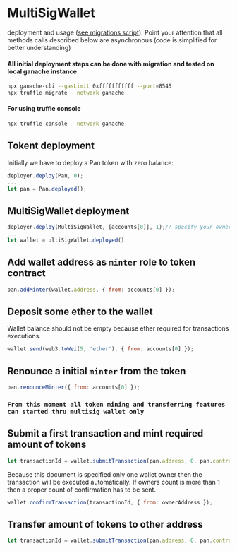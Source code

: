 # MultiSigWallet
deployment and usage ([see migrations script](../migrations/2_core_migration.js)). Point your attention that all methods calls described below are asynchronous (code is simplified for better understanding)

#### All initial deployment steps can be done with migration and tested on local ganache instance

```sh
npx ganache-cli --gasLimit 0xfffffffffff --port=8545
npx truffle migrate --network ganache
```

#### For using truffle console

```sh
npx truffle console --network ganache
```

## Tokent deployment
Initially we have to deploy a Pan token with zero balance:
```js
deployer.deploy(Pan, 0);
...
let pan = Pan.deployed();
```

## MultiSigWallet deployment

```js
deployer.deploy(MultiSigWallet, [accounts[0]], 1);// specify your owners list and `required` value
...
let wallet = ultiSigWallet.deployed()
```

## Add wallet address as `minter` role to token contract

```js
pan.addMinter(wallet.address, { from: accounts[0] });
```

## Deposit some ether to the wallet
Wallet balance should not be empty because ether required for transactions executions.  

```js
wallet.send(web3.toWei(5, 'ether'), { from: accounts[0] });
```

## Renounce a initial `minter` from  the token

```js
pan.renounceMinter({ from: accounts[0] });
```

### `From this moment all token mining and transferring features can started thru multisig wallet only`


## Submit a first transaction and mint required amount of tokens

```js
let transactionId = wallet.submitTransaction(pan.address, 0, pan.contract.mint.getData(wallet.address, 5000000), { from: accounts[0] });
```

Because this document is specified only one wallet owner then the transaction will be executed automatically. If owners count is more than 1 then a proper count of confirmation has to be sent.

```js
wallet.confirmTransaction(transactionId, { from: ownerAddress });
```

## Transfer amount of tokens to other address

```js
let transactionId = wallet.submitTransaction(pan.address, 0, pan.contract.transfer.getData(recipientAddress, 300), {from: wallet.address});
```
